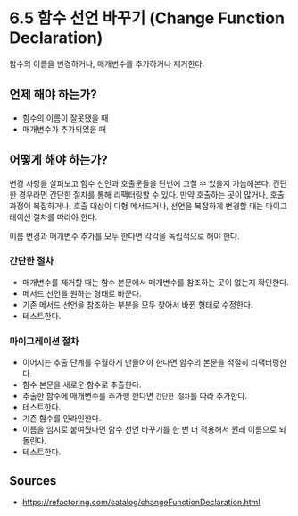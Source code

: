 # 6.5 함수 선언 바꾸기 (Change Function Declaration)

함수의 이름을 변경하거나, 매개변수를 추가하거나 제거한다.

## 언제 해야 하는가?

* 함수의 이름이 잘못됐을 때
* 매개변수가 추가되었을 때

## 어떻게 해야 하는가?

변경 사항을 살펴보고 함수 선언과 호출문들을 단번에 고칠 수 있을지 가늠해본다. 간단한 경우라면 간단한 절차를 통해 리팩터링할 수 있다. 만약 호출하는 곳이 많거나, 호출 과정이 복잡하거나, 호출 대상이 다형 메서드거나, 선언을 복잡하게 변경할 때는 마이그레이션 절차를 따라야 한다.  

이름 변경과 매개변수 추가를 모두 한다면 각각을 독립적으로 해야 한다.

### 간단한 절차

* 매개변수를 제거할 때는 함수 본문에서 매개변수를 참조하는 곳이 없는지 확인한다.
* 메서드 선언을 원하는 형태로 바꾼다.
* 기존 메서드 선언을 참조하는 부분을 모두 찾아서 바뀐 형태로 수정한다.
* 테스트한다.

### 마이그레이션 절차

* 이어지는 추출 단계를 수월하게 만들어야 한다면 함수의 본문을 적절히 리팩터링한다.
* 함수 본문을 새로운 함수로 추출한다.
* 추출한 함수에 매개변수를 추가행 한다면 `간단한 절차`를 따라 추가한다.
* 테스트한다.
* 기존 함수를 인라인한다.
* 이름을 임시로 붙여뒀다면 함수 선언 바꾸기를 한 번 더 적용해서 원래 이름으로 되돌린다.
* 테스트한다.

## Sources

* https://refactoring.com/catalog/changeFunctionDeclaration.html
